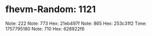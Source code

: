 # fhevm-Random: 1121
Note: 222
Note: 773
Hex: 21eb497f
Note: 865
Hex: 253c31f2
Time: 1757795180
Note: 710
Hex: 628922f6
